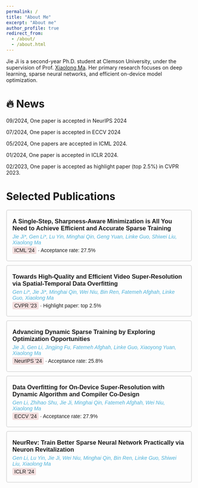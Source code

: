 ```yaml
---
permalink: /
title: "About Me"
excerpt: "About me"
author_profile: true
redirect_from: 
  - /about/
  - /about.html
---
```


Jie Ji is a second-year Ph.D. student at Clemson University, under the supervision of Prof. [Xiaolong Ma](https://xiaolongma2016.com/). Her primary research focuses on deep learning, sparse neural networks, and efficient on-device model optimization.

🔥 News
======
09/2024, One paper is accepted in NeurIPS 2024

07/2024, One paper is accepted in ECCV 2024

05/2024, One papers are accepted in ICML 2024.

01/2024, One paper is accepted in ICLR 2024.

02/2023, One paper is accepted as highlight paper (top 2.5%) in CVPR 2023.


Selected Publications
======
<div style="font-family: Arial, sans-serif;">
  <style>
    .publication-card {
      padding: 15px;
      margin-bottom: 10px;
      border: 2px solid #dfdfdf;  /* Very light gray border */
      border-radius: 5px;
      transition: box-shadow 0.3s ease, border 0.3s ease;
    }
    .publication-card:hover {
      box-shadow: 0 4px 8px rgba(0, 0, 0, 0.1);
      border-color: #d0d0d0;  /* Slightly darker gray color on hover */
    }
  </style>
  

  <div class="publication-card">
    <h3 style="margin: 5px 0;">A Single-Step, Sharpness-Aware Minimization is All You Need to Achieve Efficient and Accurate Sparse Training
</h3>
    <p style="margin: 5px 0; color: #4fb2d9;"><i>Jie Ji*, Gen Li*, Lu Yin, Minghai Qin, Geng Yuan, Linke Guo, Shiwei Liu, Xiaolong Ma</i></p>
    <p style="margin: 5px 0;"><span style="background-color: #f2dede; padding: 2px 5px; border-radius: 3px;">ICML '24</span> &middot; Acceptance rate: 27.5%</p>
  </div>

  <!-- Second Paper -->
  <div class="publication-card">
    <h3 style="margin: 5px 0;">Towards High-Quality and Efficient Video Super-Resolution via Spatial-Temporal Data Overfitting</h3>
    <p style="margin: 5px 0; color: #4fb2d9;"><i>Gen Li*, Jie Ji*, Minghai Qin, Wei Niu, Bin Ren, Fatemeh Afghah, Linke Guo, Xiaolong Ma</i></p>
    <p style="margin: 5px 0;"><span style="background-color: #f2dede; padding: 2px 5px; border-radius: 3px;">CVPR '23</span> &middot; Highlight paper: top 2.5%</p>
  </div>
  
  <div class="publication-card">
    <h3 style="margin: 5px 0;">Advancing Dynamic Sparse Training by Exploring Optimization Opportunities</h3>
    <p style="margin: 5px 0; color: #4fb2d9;"><i>Jie Ji, Gen Li, Jingjing Fu, Fatemeh Afghah, Linke Guo, Xiaoyong Yuan, Xiaolong Ma</i></p>
    <p style="margin: 5px 0;"><span style="background-color: #f2dede; padding: 2px 5px; border-radius: 3px;">NeurIPS '24</span> &middot; Acceptance rate: 25.8%</p>
  </div>
  
  <div class="publication-card">
    <h3 style="margin: 5px 0;">Data Overfitting for On-Device Super-Resolution with Dynamic Algorithm and Compiler Co-Design</h3>
    <p style="margin: 5px 0; color: #4fb2d9;"><i>Gen Li, Zhihao Shu, Jie Ji, Minghai Qin, Fatemeh Afghah, Wei Niu, Xiaolong Ma</i></p>
    <p style="margin: 5px 0;"><span style="background-color: #f2dede; padding: 2px 5px; border-radius: 3px;">ECCV '24</span> &middot; Acceptance rate: 27.9%</p>
  </div>

  <div class="publication-card">
    <h3 style="margin: 5px 0;">NeurRev: Train Better Sparse Neural Network Practically via Neuron Revitalization</h3>
    <p style="margin: 5px 0; color: #4fb2d9;"><i>Gen Li, Lu Yin, Jie Ji, Wei Niu, Minghai Qin, Bin Ren, Linke Guo, Shiwei Liu, Xiaolong Ma</i></p>
    <p style="margin: 5px 0;"><span style="background-color: #f2dede; padding: 2px 5px; border-radius: 3px;">ICLR '24</span></p>
  </div>
  

</div>
